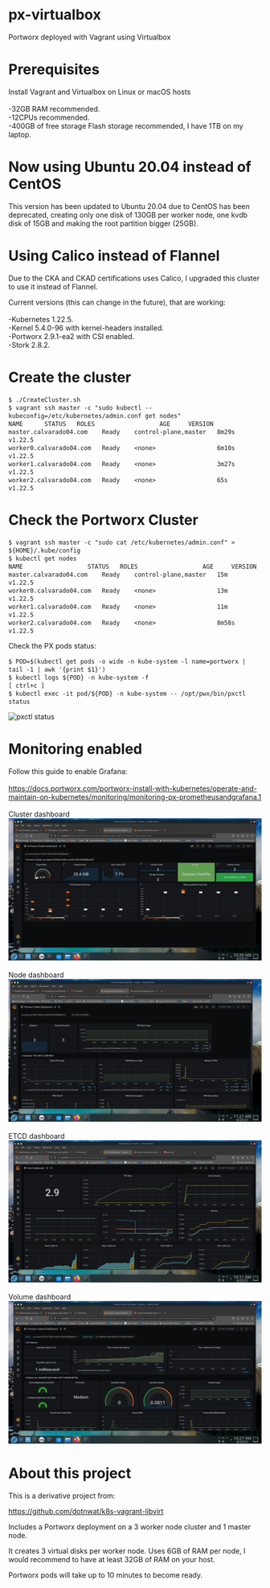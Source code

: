 # px-virtualbox
Portworx deployed with Vagrant using Virtualbox

# Prerequisites

Install Vagrant and Virtualbox on Linux or macOS hosts\
\
-32GB RAM recommended.\
-12CPUs recommended.\
-400GB of free storage Flash storage recommended, I have 1TB on my laptop.

# Now using Ubuntu 20.04 instead of CentOS

This version has been updated to Ubuntu 20.04 due to CentOS has been deprecated, creating only one disk of 130GB per worker node, one kvdb disk of 15GB and making the root partition bigger (25GB).

# Using Calico instead of Flannel

Due to the CKA and CKAD certifications uses Calico, I upgraded this cluster to use it instead of Flannel.

Current versions (this can change in the future), that are working:\
\
-Kubernetes 1.22.5.
\
-Kernel 5.4.0-96 with kernel-headers installed.
\
-Portworx 2.9.1-ea2 with CSI enabled.
\
-Stork 2.8.2.

# Create the cluster

```
$ ./CreateCluster.sh
$ vagrant ssh master -c "sudo kubectl --kubeconfig=/etc/kubernetes/admin.conf get nodes"
NAME      STATUS   ROLES                  AGE     VERSION
master.calvarado04.com    Ready    control-plane,master   8m29s   v1.22.5
worker0.calvarado04.com   Ready    <none>                 6m10s   v1.22.5
worker1.calvarado04.com   Ready    <none>                 3m27s   v1.22.5
worker2.calvarado04.com   Ready    <none>                 65s     v1.22.5

```

# Check the Portworx Cluster

```
$ vagrant ssh master -c "sudo cat /etc/kubernetes/admin.conf" > ${HOME}/.kube/config
$ kubectl get nodes
NAME                  STATUS   ROLES                  AGE     VERSION
master.calvarado04.com    Ready    control-plane,master   15m     v1.22.5
worker0.calvarado04.com   Ready    <none>                 13m     v1.22.5
worker1.calvarado04.com   Ready    <none>                 11m     v1.22.5
worker2.calvarado04.com   Ready    <none>                 8m58s   v1.22.5
```
Check the PX pods status:

```
$ POD=$(kubectl get pods -o wide -n kube-system -l name=portworx | tail -1 | awk '{print $1}')
$ kubectl logs ${POD} -n kube-system -f
[ ctrl+c ]
$ kubectl exec -it pod/${POD} -n kube-system -- /opt/pwx/bin/pxctl status
```
![pxctl status](/images/px-status.png)


# Monitoring enabled

Follow this guide to enable Grafana:\
\
https://docs.portworx.com/portworx-install-with-kubernetes/operate-and-maintain-on-kubernetes/monitoring/monitoring-px-prometheusandgrafana.1
\
\
Cluster dashboard\
![Cluster dashboard](/images/grafana-cluster.png)\
\
Node dashboard\
![Node dashboard](/images/grafana-node.png)\
\
ETCD dashboard\
![ETCD dashboard](/images/grafana-etcd.png)\
\
Volume dashboard\
![Volume dashboard](/images/grafana-volume.png)

# About this project

This is a derivative project from:

https://github.com/dotnwat/k8s-vagrant-libvirt 

Includes a Portworx deployment on a 3 worker node cluster and 1 master node.

It creates 3 virtual disks per worker node. Uses 6GB of RAM per node, I would recommend to have at least 32GB of RAM on your host.

Portworx pods will take up to 10 minutes to become ready.

